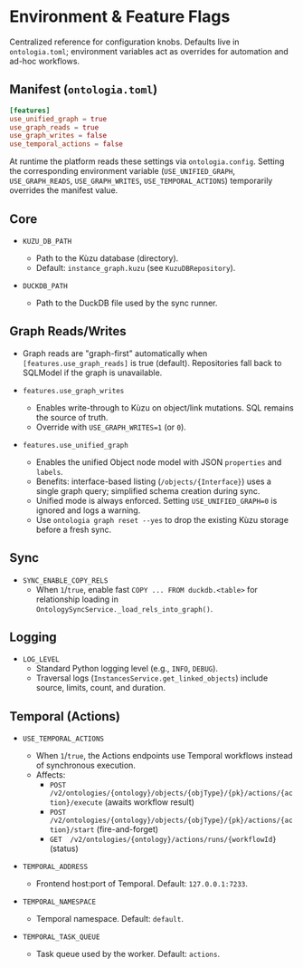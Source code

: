 # Environment & Feature Flags

Centralized reference for configuration knobs. Defaults live in `ontologia.toml`; environment variables act as overrides for automation and ad-hoc workflows.

## Manifest (`ontologia.toml`)

```toml
[features]
use_unified_graph = true
use_graph_reads = true
use_graph_writes = false
use_temporal_actions = false
```

At runtime the platform reads these settings via `ontologia.config`. Setting the corresponding environment variable (`USE_UNIFIED_GRAPH`, `USE_GRAPH_READS`, `USE_GRAPH_WRITES`, `USE_TEMPORAL_ACTIONS`) temporarily overrides the manifest value.

## Core

- `KUZU_DB_PATH`
  - Path to the Kùzu database (directory).
  - Default: `instance_graph.kuzu` (see `KuzuDBRepository`).

- `DUCKDB_PATH`
  - Path to the DuckDB file used by the sync runner.

## Graph Reads/Writes

- Graph reads are "graph-first" automatically when `[features.use_graph_reads]` is true (default). Repositories fall back to SQLModel if the graph is unavailable.

- `features.use_graph_writes`
  - Enables write-through to Kùzu on object/link mutations. SQL remains the source of truth.
  - Override with `USE_GRAPH_WRITES=1` (or `0`).

- `features.use_unified_graph`
  - Enables the unified Object node model with JSON `properties` and `labels`.
  - Benefits: interface-based listing (`/objects/{Interface}`) uses a single graph query; simplified schema creation during sync.
  - Unified mode is always enforced. Setting `USE_UNIFIED_GRAPH=0` is ignored and logs a warning.
  - Use `ontologia graph reset --yes` to drop the existing Kùzu storage before a fresh sync.

## Sync

- `SYNC_ENABLE_COPY_RELS`
  - When `1`/`true`, enable fast `COPY ... FROM duckdb.<table>` for relationship loading in `OntologySyncService._load_rels_into_graph()`.

## Logging

- `LOG_LEVEL`
  - Standard Python logging level (e.g., `INFO`, `DEBUG`).
  - Traversal logs (`InstancesService.get_linked_objects`) include source, limits, count, and duration.

## Temporal (Actions)

- `USE_TEMPORAL_ACTIONS`
  - When `1`/`true`, the Actions endpoints use Temporal workflows instead of synchronous execution.
  - Affects:
    - `POST /v2/ontologies/{ontology}/objects/{objType}/{pk}/actions/{action}/execute` (awaits workflow result)
    - `POST /v2/ontologies/{ontology}/objects/{objType}/{pk}/actions/{action}/start` (fire-and-forget)
    - `GET  /v2/ontologies/{ontology}/actions/runs/{workflowId}` (status)

- `TEMPORAL_ADDRESS`
  - Frontend host:port of Temporal. Default: `127.0.0.1:7233`.

- `TEMPORAL_NAMESPACE`
  - Temporal namespace. Default: `default`.

- `TEMPORAL_TASK_QUEUE`
  - Task queue used by the worker. Default: `actions`.

